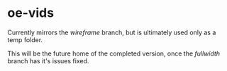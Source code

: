 # oe-vids
Currently mirrors the *wireframe* branch, but is ultimately used only as a temp folder.

This will be the future home of the completed version, once the *fullwidth* branch has it's issues fixed.
